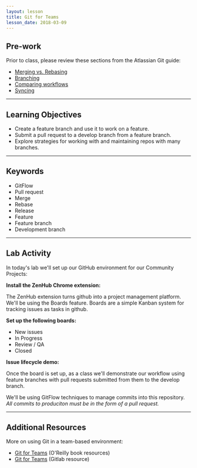```yaml
---
layout: lesson
title: Git for Teams
lesson_date: 2018-03-09
---
```


## Pre-work

Prior to class, please review these sections from the Atlassian Git guide:

* [Merging vs. Rebasing](https://www.atlassian.com/git/tutorials/merging-vs-rebasing/conceptual-overview)
* [Branching](https://www.atlassian.com/git/tutorials/using-branches)
* [Comparing workflows](https://www.atlassian.com/git/tutorials/comparing-workflows)
* [Syncing](https://www.atlassian.com/git/tutorials/syncing)

---

## Learning Objectives

* Create a feature branch and use it to work on a feature.
* Submit a pull request to a develop branch from a feature branch.
* Explore strategies for working with and maintaining repos with many branches.

---

## Keywords

* GitFlow
* Pull request
* Merge
* Rebase
* Release
* Feature
* Feature branch
* Development branch

---

## Lab Activity

In today's lab we'll set up our GitHub environment for our Community Projects:

**Install the ZenHub Chrome extension:**

The ZenHub extension turns github into a project management platform. We'll be using the Boards feature. Boards are a simple Kanban system for tracking issues as tasks in github.

**Set up the following boards:**

* New issues
* In Progress
* Review / QA
* Closed

**Issue lifecycle demo:**

Once the board is set up, as a class we'll demonstrate our workflow using feature branches with pull requests submitted from them to the develop branch.

We'll be using GitFlow techniques to manage commits into this repository. _All commits to produciton must be in the form of a pull request._

---

## Additional Resources

More on using Git in a team-based environment:

* [Git for Teams](http://gitforteams.com/) (O'Reilly book resources)
* [Git for Teams](https://gitlab.com/gitforteams/gitforteams) (Gitlab resource)

